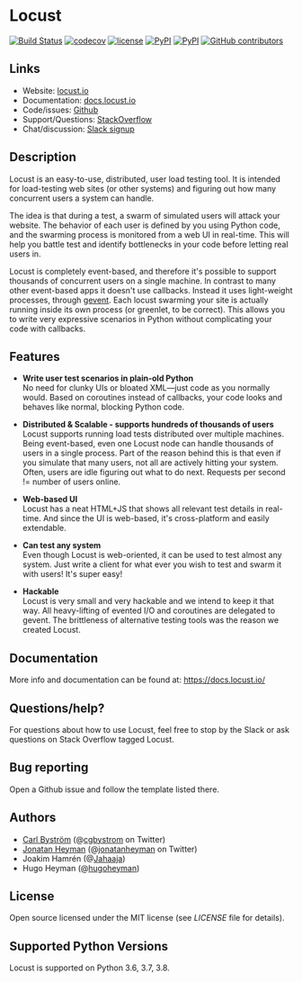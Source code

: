 # Locust

[![Build Status](https://travis-ci.com/locustio/locust.svg?branch=master)](https://travis-ci.com/locustio/locust)
[![codecov](https://codecov.io/gh/locustio/locust/branch/master/graph/badge.svg)](https://codecov.io/gh/locustio/locust)
[![license](https://img.shields.io/github/license/locustio/locust.svg)](https://github.com/locustio/locust/blob/master/LICENSE)
[![PyPI](https://img.shields.io/pypi/v/locustio.svg)](https://pypi.org/project/locustio/)
[![PyPI](https://img.shields.io/pypi/pyversions/locustio.svg)](https://pypi.org/project/locustio/)
[![GitHub contributors](https://img.shields.io/github/contributors/locustio/locust.svg)](https://github.com/locustio/locust/graphs/contributors)

## Links

* Website: <a href="https://locust.io">locust.io</a>
* Documentation: <a href="https://docs.locust.io">docs.locust.io</a>
* Code/issues: <a href="https://github.com/locustio/locust">Github</a>
* Support/Questions: <a href="https://stackoverflow.com/questions/tagged/locust">StackOverflow</a>
* Chat/discussion: [Slack signup](https://slack.locust.io/)

## Description

Locust is an easy-to-use, distributed, user load testing tool. It is intended for load-testing web sites (or other systems) and
figuring out how many concurrent users a system can handle.

The idea is that during a test, a swarm of simulated users will attack your website. The behavior of each user is defined by you 
using Python code, and the swarming process is monitored from a web UI in real-time. This will help you battle test and identify 
bottlenecks in your code before letting real users in.

Locust is completely event-based, and therefore it's possible to support thousands of concurrent users on a single machine.
In contrast to many other event-based apps it doesn't use callbacks. Instead it uses light-weight processes, through <a href="http://www.gevent.org/">gevent</a>.
Each locust swarming your site is actually running inside its own process (or greenlet, to be correct).
This allows you to write very expressive scenarios in Python without complicating your code with callbacks.


## Features
* **Write user test scenarios in plain-old Python**<br>
 No need for clunky UIs or bloated XML—just code as you normally would. Based on coroutines instead
of callbacks, your code looks and behaves like normal, blocking Python code.

* **Distributed & Scalable - supports hundreds of thousands of users**<br>
 Locust supports running load tests distributed over multiple machines.
 Being event-based, even one Locust node can handle thousands of users in a single process.
 Part of the reason behind this is that even if you simulate that many users, not all are actively hitting your system. Often, users are idle figuring out what to do next. Requests per second != number of users online.

* **Web-based UI**<br>
 Locust has a neat HTML+JS that shows all relevant test details in real-time. And since the UI is web-based, it's cross-platform and easily extendable.

* **Can test any system**<br>
 Even though Locust is web-oriented, it can be used to test almost any system. Just write a client for what ever you wish to test and swarm it with users! It's super easy!

* **Hackable**<br>
 Locust is very small and very hackable and we intend to keep it that way. All heavy-lifting of evented I/O and coroutines are delegated to gevent. The brittleness of alternative testing tools was the reason we created Locust.


## Documentation

More info and documentation can be found at: <a href="https://docs.locust.io/">https://docs.locust.io/</a>

## Questions/help?

For questions about how to use Locust, feel free to stop by the Slack or ask questions on Stack Overflow tagged Locust.

## Bug reporting

Open a Github issue and follow the template listed there.

## Authors

- <a href="http://cgbystrom.com">Carl Bystr&ouml;m</a> (@<a href="https://twitter.com/cgbystrom">cgbystrom</a> on Twitter)
- <a href="http://heyman.info">Jonatan Heyman</a> (@<a href="https://twitter.com/jonatanheyman">jonatanheyman</a> on Twitter)
- Joakim Hamrén (@<a href="https://twitter.com/Jahaaja">Jahaaja</a>)
- Hugo Heyman (@<a href="https://twitter.com/hugoheyman">hugoheyman</a>)

## License

Open source licensed under the MIT license (see _LICENSE_ file for details).


## Supported Python Versions

Locust is supported on Python 3.6, 3.7, 3.8.
